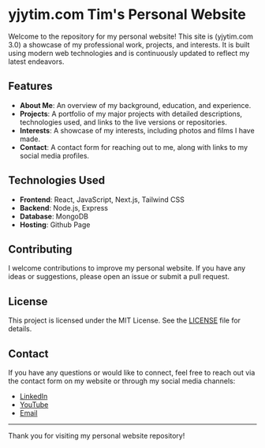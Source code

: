 # yjytim.com Tim's Personal Website

Welcome to the repository for my personal website! This site is (yjytim.com 3.0) a showcase of my professional work, projects, and interests. It is built using modern web technologies and is continuously updated to reflect my latest endeavors.

## Features

- **About Me**: An overview of my background, education, and experience.
- **Projects**: A portfolio of my major projects with detailed descriptions, technologies used, and links to the live versions or repositories.
- **Interests**: A showcase of my interests, including photos and films I have made.
- **Contact**: A contact form for reaching out to me, along with links to my social media profiles.

## Technologies Used

- **Frontend**: React, JavaScript, Next.js, Tailwind CSS
- **Backend**: Node.js, Express
- **Database**: MongoDB
- **Hosting**: Github Page

## Contributing

I welcome contributions to improve my personal website. If you have any ideas or suggestions, please open an issue or submit a pull request.

## License

This project is licensed under the MIT License. See the [LICENSE](LICENSE) file for details.

## Contact

If you have any questions or would like to connect, feel free to reach out via the contact form on my website or through my social media channels:

- [LinkedIn](https://www.linkedin.com/in/junyuyao-tim/)
- [YouTube](https://www.youtube.com/@197TimCaro)
- [Email](mailto:yjy197@outlook.com)

---

Thank you for visiting my personal website repository!
